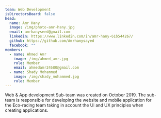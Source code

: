```yaml
---
team: Web Development
isDirectorsBoard: false
head:
  name: Amr Hany
  image: /img/photo-amr-hany.jpg
  email: amrhanyseed@gmail.com
  linkedin: https://www.linkedin.com/in/amr-hany-61b544267/
  github: https://github.com/Amrhanysayed
  facebook: ""
members:
  - name: Ahmed Amr
    image: /img/ahmed_amr.jpg
    role: Member
    email: ahmedamr24680@gmail.com
  - name: Shady Mohammed
    image: /img/shady_mohammed.jpg
    role: Member
---
```

Web & App development Sub-team was created on October 2019. The sub-team
is responsible for developing the website and mobile application for the
Eco-racing team taking in account the UI and UX principles when creating
applications.